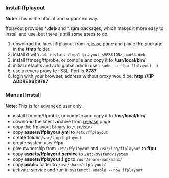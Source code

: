 ### Install ffplayout

**Note:** This is the official and supported way.

ffplayout provides ***.deb** and ***.rpm** packages, which makes it more easy to install and use, but there is still some steps to do.

1. download the latest ffplayout from [release](https://github.com/ffplayout/ffplayout/releases/latest) page and place the package in the **/tmp** folder.
2. install it with `apt install /tmp/ffplayout_<VERSION>_amd64.deb`
3. install ffmpeg/ffprobe, or compile and copy it to **/usr/local/bin/**
4. initial defaults and add global admin user: `sudo -u ffpu ffplayout -i`
5. use a revers proxy for SSL, Port is **8787**.
6. login with your browser, address without proxy would be: **http://[IP ADDRESS]:8787**

### Manual Install

**Note:** This is for advanced user only.

- install ffmpeg/ffprobe, or compile and copy it to **/usr/local/bin/**
- download the latest archive from [release](https://github.com/ffplayout/ffplayout/releases/latest) page
- copy the ffplayout binary to `/usr/bin/`
- copy **assets/ffplayout.yml** to `/etc/ffplayout`
- create folder `/var/log/ffplayout`
- create system user **ffpu**
- give ownership from `/etc/ffplayout` and `/var/log/ffplayout` to **ffpu**
- copy **assets/ffplayout.service** to `/etc/systemd/system`
- copy **assets/ffplayout.1.gz** to `/usr/share/man/man1/`
- copy **public** folder to `/usr/share/ffplayout/`
- activate service and run it: `systemctl enable --now ffplayout`
